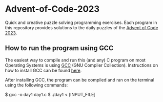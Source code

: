 # Advent-of-Code-2023
Quick and creative puzzle solving programming exercises.
Each program in this repository provides solutions to the daily puzzles of the [Advent of Code 2023](https://adventofcode.com/2023).

## How to run the program using GCC
The easiest way to compile and run this (and any) C program on most Operating Systems is using [GCC](https://gcc.gnu.org) (GNU Compiler Collection). Instructions on how to install GCC can be found [here](https://gcc.gnu.org/install/index.html).

After installing GCC, the program can be compiled and ran on the terminal using the following commands:

$ gcc -o day1  day1.c
$ ./day1 < [INPUT_FILE]
